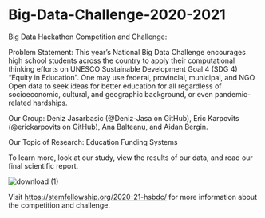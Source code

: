 # Big-Data-Challenge-2020-2021

Big Data Hackathon Competition and Challenge:

Problem Statement: This year’s National Big Data Challenge encourages high school students across the country to apply their computational thinking 
efforts on UNESCO Sustainable Development Goal 4 (SDG 4) “Equity in Education”. One may use federal, provincial, municipal, and NGO Open data to seek 
ideas for better education for all regardless of socioeconomic, cultural, and geographic background, or even pandemic-related hardships.

Our Group: Deniz Jasarbasic (@Deniz-Jasa on GitHub), Eric Karpovits (@erickarpovits on GitHub), Ana Balteanu, and Aidan Bergin.

Our Topic of Research: Education Funding Systems 

To learn more, look at our study, view the results of our data, and read our final scientific report. 

![download (1)](https://user-images.githubusercontent.com/46465622/104156429-06045580-53b7-11eb-8269-44212d9c6201.jpeg)

Visit https://stemfellowship.org/2020-21-hsbdc/ for more information about the competition and challenge.
